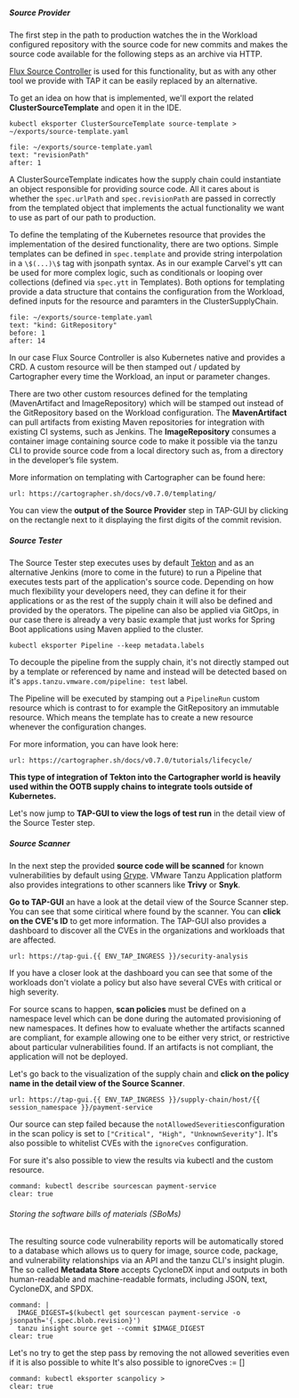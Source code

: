 
##### Source Provider

The first step in the path to production watches the in the Workload configured repository with the source code for new commits and makes the source code available for the following steps as an archive via HTTP. 

[Flux Source Controller](https://fluxcd.io/flux/components/source/) is used for this functionality, but as with any other tool we provide with TAP it can be easily replaced by an alternative.

To get an idea on how that is implemented, we'll export the related **ClusterSourceTemplate** and open it in the IDE.
```execute
kubectl eksporter ClusterSourceTemplate source-template > ~/exports/source-template.yaml
```
```editor:select-matching-text
file: ~/exports/source-template.yaml
text: "revisionPath"
after: 1
```
A ClusterSourceTemplate indicates how the supply chain could instantiate an object responsible for providing source code. All it cares about is whether the `spec.urlPath` and `spec.revisionPath` are passed in correctly from the templated object that implements the actual functionality we want to use as part of our path to production.

To define the templating of the Kubernetes resource that provides the implementation of the desired functionality, there are two options. Simple templates can be defined in `spec.template` and provide string interpolation in a `\$(...)\$` tag with jsonpath syntax.
As in our example Carvel's ytt can be used for more complex logic, such as conditionals or looping over collections (defined via `spec.ytt` in Templates).
Both options for templating provide a data structure that contains the configuration from the Workload, defined inputs for the resource and paramters in the ClusterSupplyChain.

```editor:select-matching-text
file: ~/exports/source-template.yaml
text: "kind: GitRepository"
before: 1
after: 14
```

In our case Flux Source Controller is also Kubernetes native and provides a CRD. A custom resource will be then stamped out / updated by Cartographer every time the Workload, an input or parameter changes.

There are two other custom resources defined for the templating (MavenArtifact and ImageRepository) which will be stamped out instead of the GitRepository based on the Workload configuration. 
The **MavenArtifact** can pull artifacts from existing Maven repositories for integration with existing CI systems, such as Jenkins. The **ImageRepository** consumes a container image containing source code to make it possible via the tanzu CLI to provide source code from a local directory such as, from a directory in the developer’s file system.

More information on templating with Cartographer can be found here:
```dashboard:open-url
url: https://cartographer.sh/docs/v0.7.0/templating/
```

You can view the **output of the Source Provider** step in TAP-GUI by clicking on the rectangle next to it displaying the first digits of the commit revision.

##### Source Tester
 
The Source Tester step executes uses by default [Tekton](https://tekton.dev) and as an alternative Jenkins (more to come in the future) to run a Pipeline that executes tests part of the application's source code. 
Depending on how much flexibility your developers need, they can define it for their applications or as the rest of the supply chain it will also be defined and provided by the operators. The pipeline can also be applied via GitOps, in our case there is already a very basic example that just works for Spring Boot applications using Maven applied to the cluster.
```execute
kubectl eksporter Pipeline --keep metadata.labels
```

To decouple the pipeline from the supply chain, it's not directly stamped out by a template or referenced by name and instead will be detected based on it's `apps.tanzu.vmware.com/pipeline: test` label.

The Pipeline will be executed by stamping out a `PipelineRun` custom resource which is contrast to for example the GitRepository an immutable resource. Which means the template has to create a new resource whenever the configuration changes.

For more information, you can have look here:
```dashboard:open-url
url: https://cartographer.sh/docs/v0.7.0/tutorials/lifecycle/
```

**This type of integration of Tekton into the Cartographer world is heavily used within the OOTB supply chains to integrate tools outside of Kubernetes.**

Let's now jump to **TAP-GUI to view the logs of test run** in the detail view of the Source Tester step.

##### Source Scanner

In the next step the provided **source code will be scanned** for known vulnerabilities by default using [Grype](https://github.com/anchore/grype). VMware Tanzu Application platform also provides integrations to other scanners like **Trivy** or **Snyk**.

**Go to TAP-GUI** an have a look at the detail view of the Source Scanner step. You can see that some ciritical where found by the scanner. 
You can **click on the CVE's ID** to get more information.
The TAP-GUI also provides a dashboard to discover all the CVEs in the organizations and workloads that are affected.
```dashboard:open-url
url: https://tap-gui.{{ ENV_TAP_INGRESS }}/security-analysis
```
If you have a closer look at the dashboard you can see that some of the workloads don't violate a policy but also have several CVEs with critical or high severity.

For source scans to happen, **scan policies** must be defined on a namespace level which can be done during the automated provisioning of new namespaces. It defines how to evaluate whether the artifacts scanned are compliant, for example allowing one to be either very strict, or restrictive about particular vulnerabilities found. 
If an artifacts is not compliant, the application will not be deployed.

Let's go back to the visualization of the supply chain and **click on the policy name in the detail view of the Source Scanner**.
```dashboard:open-url
url: https://tap-gui.{{ ENV_TAP_INGRESS }}/supply-chain/host/{{ session_namespace }}/payment-service
```

Our source can step failed because the `notAllowedSeverities`configuration in the scan policy is set to  `["Critical", "High", "UnknownSeverity"]`. It's also possible to whitelist CVEs with the `ignoreCves` configuration.

For sure it's also possible to view the results via kubectl and the custom resource.
```terminal:execute
command: kubectl describe sourcescan payment-service
clear: true
```

###### Storing the software bills of materials (SBoMs)
The resulting source code vulnerability reports will be automatically stored to a database which allows us to query for image, source code, package, and vulnerability relationships via an API and the tanzu CLI's insight plugin. The so called **Metadata Store** accepts CycloneDX input and outputs in both human-readable and machine-readable formats, including JSON, text, CycloneDX, and SPDX.

```terminal:execute
command: |
  IMAGE_DIGEST=$(kubectl get sourcescan payment-service -o jsonpath='{.spec.blob.revision}')
  tanzu insight source get --commit $IMAGE_DIGEST
clear: true
```

Let's no try to get the step pass by removing the not allowed severities even if it is also possible to white
It's also possible to 
ignoreCves := []


```terminal:execute
command: kubectl eksporter scanpolicy >
clear: true
```